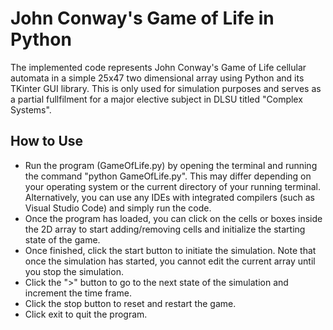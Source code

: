 <!--
    Async Learning Task: Cellular Automata
    Name: Wesly Samson
    Section: S11
-->
# John Conway's Game of Life in Python

The implemented code represents John Conway's Game of Life cellular automata in a simple 25x47 two dimensional array using Python and its TKinter GUI library. This is only used for simulation purposes and serves as a partial fullfilment for a major elective subject in DLSU titled "Complex Systems".

## How to Use

- Run the program (GameOfLife.py) by opening the terminal and running the command "python GameOfLife.py". This may differ depending on your operating system or the current directory of your running terminal. Alternatively, you can use any IDEs with integrated compilers (such as Visual Studio Code) and simply run the code.
- Once the program has loaded, you can click on the cells or boxes inside the 2D array to start adding/removing cells and initialize the starting state of the game.
- Once finished, click the start button to initiate the simulation. Note that once the simulation has started, you cannot edit the current array until you stop the simulation.
- Click the ">" button to go to the next state of the simulation and increment the time frame.
- Click the stop button to reset and restart the game.
- Click exit to quit the program.

